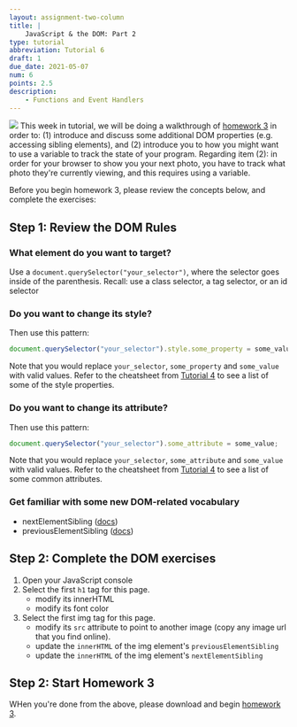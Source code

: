 ```yaml
---
layout: assignment-two-column
title: |
    JavaScript & the DOM: Part 2
type: tutorial
abbreviation: Tutorial 6
draft: 1
due_date: 2021-05-07
num: 6
points: 2.5
description:
    - Functions and Event Handlers
---
```


<img class="module-image" src="{{site.baseurl}}/assets/images/tutorials/tutorial05_dom.png" /> This week in tutorial, we will be doing a walkthrough of [homework 3](../assignments/hw3) in order to: (1) introduce and discuss some additional DOM properties (e.g. accessing sibling elements), and (2) introduce you to how you might want to use a variable to track the state of your program. Regarding item (2): in order for your browser to show you your next photo, you have to track what photo they're currently viewing, and this requires using a variable. 

Before you begin homework 3, please review the concepts below, and complete the exercises:

## Step 1: Review the DOM Rules

### What element do you want to target?
Use a `document.querySelector("your_selector")`, where the selector goes inside of the parenthesis. Recall: use a class selector, a tag selector, or an id selector

### Do you want to change its style?
Then use this pattern:
```js
document.querySelector("your_selector").style.some_property = some_value;
```

Note that you would replace `your_selector`, `some_property` and `some_value` with valid values. Refer to the cheatsheet from [Tutorial 4](10tutorial) to see a list of some of the style properties.

### Do you want to change its attribute?
Then use this pattern:
```js
document.querySelector("your_selector").some_attribute = some_value;
```

Note that you would replace `your_selector`, `some_attribute` and `some_value` with valid values. Refer to the cheatsheet from [Tutorial 4](10tutorial) to see a list of some common attributes.

### Get familiar with some new DOM-related vocabulary
* nextElementSibling (<a href="https://developer.mozilla.org/en-US/docs/Web/API/NonDocumentTypeChildNode/nextElementSibling" target="_blank">docs</a>)
* previousElementSibling (<a href="https://developer.mozilla.org/en-US/docs/Web/API/NonDocumentTypeChildNode/previousElementSibling" target="_blank">docs</a>)

## Step 2: Complete the DOM exercises
1. Open your JavaScript console
2. Select the first `h1` tag for this page. 
    * modify its innerHTML
    * modify its font color
3. Select the first img tag for this page.
    * modify its `src` attribute to point to another image (copy any image url that you find online).
    * update the `innerHTML` of the img element's `previousElementSibling`
    * update the `innerHTML` of the img element's `nextElementSibling`



## Step 2: Start Homework 3
WHen you're done from the above, please download and begin [homework 3](../assignments/hw3).


